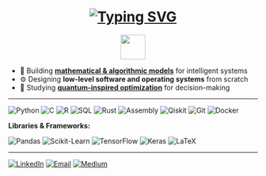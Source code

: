 <!-- Dynamic Typing Header -->
<h1 align="center">
  <a href="https://git.io/typing-svg">
    <img src="https://readme-typing-svg.herokuapp.com?font=Fira+Code&weight=500&size=26&pause=1000&color=1E90FF&center=true&vCenter=true&width=1000&lines=Hi%2C+I%27m+Akram+👋;Engineering+the+link+between+theory+and+intelligent+computation" alt="Typing SVG" />
  </a>
</h1>

<p align="center">
  <img src="https://media.giphy.com/media/WUlplcMpOCEmTGBtBW/giphy.gif" width="50">
</p>



- 🧩 Building **[mathematical & algorithmic models](https://medium.com/@m871-akram/when-mathematics-predicts-panic-cff7a7f3d6ea)** for intelligent systems  
- ⚙️ Designing **low-level software and operating systems** from scratch  
- 🔬 Studying **[quantum-inspired optimization](https://medium.com/@m871-akram/the-quantum-cheat-code-how-physics-lets-you-win-beyond-probability-f5e148ac2049)** for decision-making   

---


![Python](https://img.shields.io/badge/Python-3776AB?style=flat-square&logo=python&logoColor=white)
![C](https://img.shields.io/badge/C-00599C?style=flat-square&logo=c&logoColor=white)
![R](https://img.shields.io/badge/R-276DC3?style=flat-square&logo=r&logoColor=white)
![SQL](https://img.shields.io/badge/SQL-4479A1?style=flat-square&logo=mysql&logoColor=white)
![Rust](https://img.shields.io/badge/Rust-000000?style=flat-square&logo=rust&logoColor=white)
![Assembly](https://img.shields.io/badge/Assembly-525252?style=flat-square)
![Qiskit](https://img.shields.io/badge/Qiskit-6929C4?style=flat-square&logo=qiskit&logoColor=white)
![Git](https://img.shields.io/badge/Git-F05032?style=flat-square&logo=git&logoColor=white)
![Docker](https://img.shields.io/badge/Docker-2496ED?style=flat-square&logo=docker&logoColor=white)

**Libraries & Frameworks:** 

![Pandas](https://img.shields.io/badge/Pandas-150458?style=flat-square&logo=pandas)
![Scikit-Learn](https://img.shields.io/badge/Scikit--Learn-F7931E?style=flat-square&logo=scikit-learn)
![TensorFlow](https://img.shields.io/badge/TensorFlow-FF6F00?style=flat-square&logo=tensorflow)
![Keras](https://img.shields.io/badge/Keras-D00000?style=flat-square&logo=keras)
![LaTeX](https://img.shields.io/badge/LaTeX-008080?style=flat-square&logo=latex)



---


[![LinkedIn](https://img.shields.io/badge/LinkedIn-blue?style=for-the-badge&logo=linkedin)](https://www.linkedin.com/in/akram-mohammed-l-00280420a/)
[![Email](https://img.shields.io/badge/Email-D14836?style=for-the-badge&logo=gmail&logoColor=white)](mailto:mohammed.lrhorfi@grenoble-inp.org)
[![Medium](https://img.shields.io/badge/Medium-12100E?style=for-the-badge&logo=medium&logoColor=white)](https://medium.com/@m871-akram)


